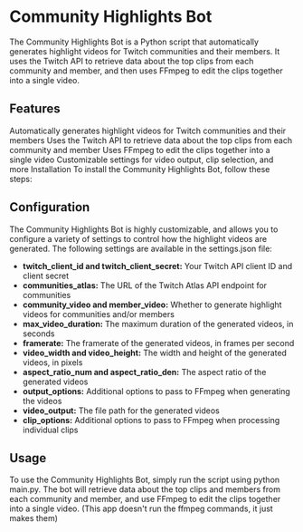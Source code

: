 # Community Highlights Bot

The Community Highlights Bot is a Python script that automatically generates highlight videos for Twitch communities and their members. It uses the Twitch API to retrieve data about the top clips from each community and member, and then uses FFmpeg to edit the clips together into a single video.

## Features
Automatically generates highlight videos for Twitch communities and their members
Uses the Twitch API to retrieve data about the top clips from each community and member
Uses FFmpeg to edit the clips together into a single video
Customizable settings for video output, clip selection, and more
Installation
To install the Community Highlights Bot, follow these steps:

## Configuration
The Community Highlights Bot is highly customizable, and allows you to configure a variety of settings to control how the highlight videos are generated. The following settings are available in the settings.json file:

- **twitch_client_id and twitch_client_secret:** Your Twitch API client ID and client secret
- **communities_atlas:** The URL of the Twitch Atlas API endpoint for communities
- **community_video and member_video:** Whether to generate highlight videos for communities and/or members
- **max_video_duration:** The maximum duration of the generated videos, in seconds
- **framerate:** The framerate of the generated videos, in frames per second
- **video_width and video_height:** The width and height of the generated videos, in pixels
- **aspect_ratio_num and aspect_ratio_den:** The aspect ratio of the generated videos
- **output_options:** Additional options to pass to FFmpeg when generating the videos
- **video_output:** The file path for the generated videos
- **clip_options:** Additional options to pass to FFmpeg when processing individual clips

## Usage
To use the Community Highlights Bot, simply run the script using python main.py. The bot will retrieve data about the top clips and members from each community and member, and use FFmpeg to edit the clips together into a single video. (This app doesn't run the ffmpeg commands, it just makes them)
